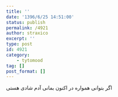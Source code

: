 ```yaml
---
title: ''
date: '1396/6/25 14:51:00'
status: publish
permalink: /4921
author: straxico
excerpt: ''
type: post
id: 4921
category:
    - tytomood
tag: []
post_format: []
---
```

اگر بتوانی همواره در اکنون بمانی آدم شادی هستی